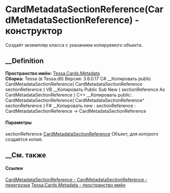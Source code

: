# CardMetadataSectionReference(CardMetadataSectionReference) - конструктор
Создаёт экземпляр класса с указанием копируемого объекта.
## __Definition
 **Пространство имён:** [Tessa.Cards.Metadata](N_Tessa_Cards_Metadata.htm)  
 **Сборка:** Tessa (в Tessa.dll) Версия: 3.6.0.17
C# __Копировать
     public CardMetadataSectionReference(
    	CardMetadataSectionReference sectionReference
    )
VB __Копировать
     Public Sub New ( 
    	sectionReference As CardMetadataSectionReference
    )
C++ __Копировать
     public:
    CardMetadataSectionReference(
    	CardMetadataSectionReference^ sectionReference
    )
F# __Копировать
     new : 
            sectionReference : CardMetadataSectionReference -> CardMetadataSectionReference
#### Параметры
sectionReference
[CardMetadataSectionReference](T_Tessa_Cards_Metadata_CardMetadataSectionReference.htm)
    Объект, для которого создаётся копия.
##  __См. также
#### Ссылки
[CardMetadataSectionReference -
](T_Tessa_Cards_Metadata_CardMetadataSectionReference.htm)
[CardMetadataSectionReference -
перегрузка](Overload_Tessa_Cards_Metadata_CardMetadataSectionReference__ctor.htm)
[Tessa.Cards.Metadata - пространство имён](N_Tessa_Cards_Metadata.htm)
